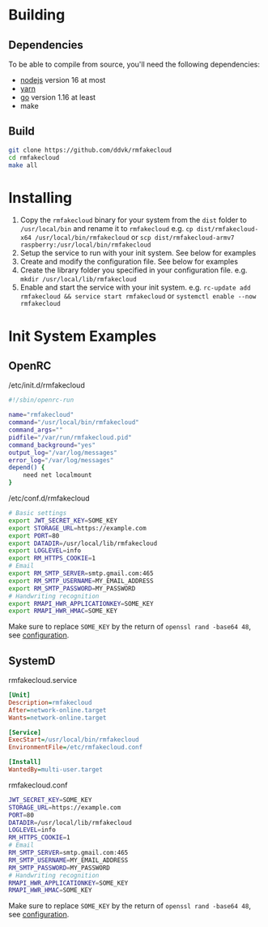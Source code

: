 Building
========

Dependencies
------------

To be able to compile from source, you'll need the following dependencies:

* [nodejs](https://nodejs.org) version 16 at most
* [yarn](https://yarnpkg.com/)
* [go](https://go.dev/) version 1.16 at least
* make

Build
-----

```sh
git clone https://github.com/ddvk/rmfakecloud
cd rmfakecloud
make all
```

Installing
==========

1. Copy the `rmfakecloud` binary for your system from the `dist` folder to `/usr/local/bin` and rename it to `rmfakecloud`
   e.g. `cp dist/rmfakecloud-x64 /usr/local/bin/rmfakecloud`
   or `scp dist/rmfakecloud-armv7 raspberry:/usr/local/bin/rmfakecloud`
2. Setup the service to run with your init system. See below for examples
3. Create and modify the configuration file. See below for examples
4. Create the library folder you specified in your configuration file.
   e.g. `mkdir /usr/local/lib/rmfakecloud`
5. Enable and start the service with your init system.
   e.g. `rc-update add rmfakecloud && service start rmfakecloud` or `systemctl enable --now rmfakecloud`


Init System Examples
====================

OpenRC
------
/etc/init.d/rmfakecloud
```sh
#!/sbin/openrc-run

name="rmfakecloud"
command="/usr/local/bin/rmfakecloud"
command_args=""
pidfile="/var/run/rmfakecloud.pid"
command_background="yes"
output_log="/var/log/messages"
error_log="/var/log/messages"
depend() {
    need net localmount
}
```

/etc/conf.d/rmfakecloud
```sh
# Basic settings
export JWT_SECRET_KEY=SOME_KEY
export STORAGE_URL=https://example.com
export PORT=80
export DATADIR=/usr/local/lib/rmfakecloud
export LOGLEVEL=info
export RM_HTTPS_COOKIE=1
# Email
export RM_SMTP_SERVER=smtp.gmail.com:465
export RM_SMTP_USERNAME=MY_EMAIL_ADDRESS
export RM_SMTP_PASSWORD=MY_PASSWORD
# Handwriting recognition
export RMAPI_HWR_APPLICATIONKEY=SOME_KEY
export RMAPI_HWR_HMAC=SOME_KEY
```

Make sure to replace `SOME_KEY` by the return of `openssl rand -base64 48`, see [configuration](configuration.md).

SystemD
-------
rmfakecloud.service
```ini
[Unit]
Description=rmfakecloud
After=network-online.target
Wants=network-online.target

[Service]
ExecStart=/usr/local/bin/rmfakecloud
EnvironmentFile=/etc/rmfakecloud.conf

[Install]
WantedBy=multi-user.target

```

rmfakecloud.conf
```sh
JWT_SECRET_KEY=SOME_KEY
STORAGE_URL=https://example.com
PORT=80
DATADIR=/usr/local/lib/rmfakecloud
LOGLEVEL=info
RM_HTTPS_COOKIE=1
# Email
RM_SMTP_SERVER=smtp.gmail.com:465
RM_SMTP_USERNAME=MY_EMAIL_ADDRESS
RM_SMTP_PASSWORD=MY_PASSWORD
# Handwriting recognition
RMAPI_HWR_APPLICATIONKEY=SOME_KEY
RMAPI_HWR_HMAC=SOME_KEY
```

Make sure to replace `SOME_KEY` by the return of `openssl rand -base64 48`, see [configuration](configuration.md).
